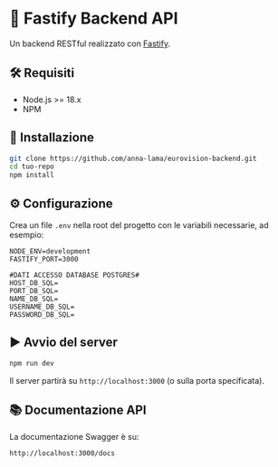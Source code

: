 # 🚀 Fastify Backend API

Un backend RESTful realizzato con [Fastify](https://www.fastify.io/).

## 🛠️ Requisiti

- Node.js >= 18.x
- NPM

## 🚧 Installazione

```bash
git clone https://github.com/anna-lama/eurovision-backend.git
cd tuo-repo
npm install

```

## ⚙️ Configurazione

Crea un file `.env` nella root del progetto con le variabili necessarie, ad esempio:

```
NODE_ENV=development
FASTIFY_PORT=3000

#DATI ACCESSO DATABASE POSTGRES#
HOST_DB_SQL=
PORT_DB_SQL=
NAME_DB_SQL=
USERNAME_DB_SQL=
PASSWORD_DB_SQL=
```

## ▶️ Avvio del server

```bash
npm run dev

```

Il server partirà su `http://localhost:3000` (o sulla porta specificata).


## 📚 Documentazione API

La documentazione Swagger è su:

```
http://localhost:3000/docs
```
